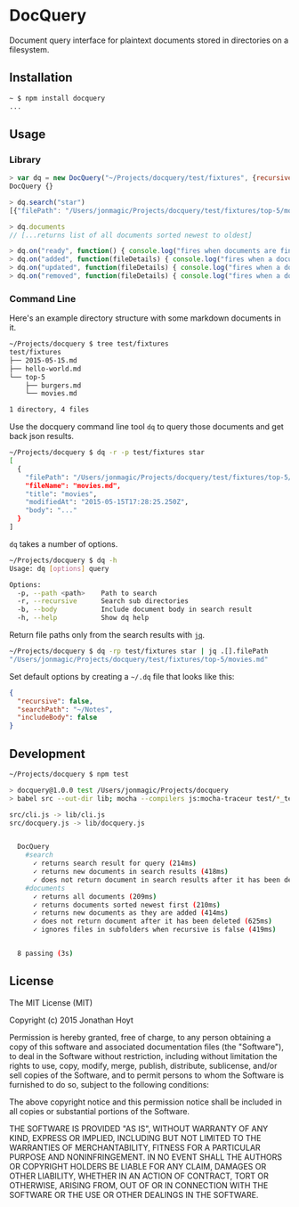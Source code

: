 # DocQuery

Document query interface for plaintext documents stored in directories on a filesystem.

## Installation

```bash
~ $ npm install docquery
...
```

## Usage

### Library

```js
> var dq = new DocQuery("~/Projects/docquery/test/fixtures", {recursive: true})
DocQuery {}

> dq.search("star")
[{"filePath": "/Users/jonmagic/Projects/docquery/test/fixtures/top-5/movies.md",  "fileName": "movies.md",  "title": "movies",  "modifiedAt": "2015-05-15T17:28:25.250Z",  "body": "..."}]

> dq.documents
// [...returns list of all documents sorted newest to oldest]

> dq.on("ready", function() { console.log("fires when documents are finished loading") })
> dq.on("added", function(fileDetails) { console.log("fires when a document is added") })
> dq.on("updated", function(fileDetails) { console.log("fires when a document is updated") })
> dq.on("removed", function(fileDetails) { console.log("fires when a document is removed") })
```

### Command Line

Here's an example directory structure with some markdown documents in it.

```bash
~/Projects/docquery $ tree test/fixtures
test/fixtures
├── 2015-05-15.md
├── hello-world.md
└── top-5
    ├── burgers.md
    └── movies.md

1 directory, 4 files
```

Use the docquery command line tool `dq` to query those documents and get back json results.

```bash
~/Projects/docquery $ dq -r -p test/fixtures star
[
  {
    "filePath": "/Users/jonmagic/Projects/docquery/test/fixtures/top-5/movies.md",
    "fileName": "movies.md",
    "title": "movies",
    "modifiedAt": "2015-05-15T17:28:25.250Z",
    "body": "..."
  }
]
```

`dq` takes a number of options.

```bash
~/Projects/docquery $ dq -h
Usage: dq [options] query

Options:
  -p, --path <path>    Path to search
  -r, --recursive      Search sub directories
  -b, --body           Include document body in search result
  -h, --help           Show dq help
```

Return file paths only from the search results with [`jq`](http://stedolan.github.io/jq/).

```bash
~/Projects/docquery $ dq -rp test/fixtures star | jq .[].filePath
"/Users/jonmagic/Projects/docquery/test/fixtures/top-5/movies.md"
```

Set default options by creating a `~/.dq` file that looks like this:

```json
{
  "recursive": false,
  "searchPath": "~/Notes",
  "includeBody": false
}
```

## Development

```bash
~/Projects/docquery $ npm test

> docquery@1.0.0 test /Users/jonmagic/Projects/docquery
> babel src --out-dir lib; mocha --compilers js:mocha-traceur test/*_test.js

src/cli.js -> lib/cli.js
src/docquery.js -> lib/docquery.js


  DocQuery
    #search
      ✓ returns search result for query (214ms)
      ✓ returns new documents in search results (418ms)
      ✓ does not return document in search results after it has been deleted (626ms)
    #documents
      ✓ returns all documents (209ms)
      ✓ returns documents sorted newest first (210ms)
      ✓ returns new documents as they are added (414ms)
      ✓ does not return document after it has been deleted (625ms)
      ✓ ignores files in subfolders when recursive is false (419ms)


  8 passing (3s)
```

## License

The MIT License (MIT)

Copyright (c) 2015 Jonathan Hoyt

Permission is hereby granted, free of charge, to any person obtaining a copy
of this software and associated documentation files (the "Software"), to deal
in the Software without restriction, including without limitation the rights
to use, copy, modify, merge, publish, distribute, sublicense, and/or sell
copies of the Software, and to permit persons to whom the Software is
furnished to do so, subject to the following conditions:

The above copyright notice and this permission notice shall be included in all
copies or substantial portions of the Software.

THE SOFTWARE IS PROVIDED "AS IS", WITHOUT WARRANTY OF ANY KIND, EXPRESS OR
IMPLIED, INCLUDING BUT NOT LIMITED TO THE WARRANTIES OF MERCHANTABILITY,
FITNESS FOR A PARTICULAR PURPOSE AND NONINFRINGEMENT. IN NO EVENT SHALL THE
AUTHORS OR COPYRIGHT HOLDERS BE LIABLE FOR ANY CLAIM, DAMAGES OR OTHER
LIABILITY, WHETHER IN AN ACTION OF CONTRACT, TORT OR OTHERWISE, ARISING FROM,
OUT OF OR IN CONNECTION WITH THE SOFTWARE OR THE USE OR OTHER DEALINGS IN THE
SOFTWARE.
